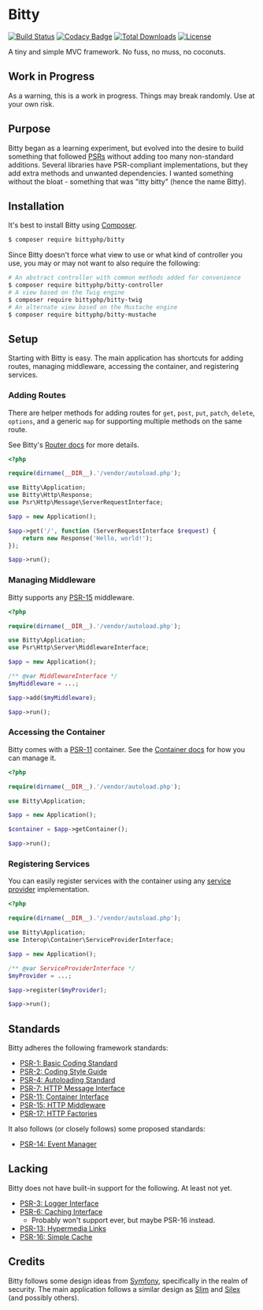 # Bitty

[![Build Status](https://travis-ci.org/bittyphp/bitty.svg?branch=master)](https://travis-ci.org/bittyphp/bitty)
[![Codacy Badge](https://api.codacy.com/project/badge/Coverage/e4d6cdab063548db9a00bd616cf992a0)](https://www.codacy.com/app/bittyphp/bitty)
[![Total Downloads](https://poser.pugx.org/bittyphp/bitty/downloads)](https://packagist.org/packages/bittyphp/bitty)
[![License](https://poser.pugx.org/bittyphp/bitty/license)](https://packagist.org/packages/bittyphp/bitty)

A tiny and simple MVC framework. No fuss, no muss, no coconuts.

## Work in Progress

As a warning, this is a work in progress. Things may break randomly. Use at your own risk.

## Purpose

Bitty began as a learning experiment, but evolved into the desire to build something that followed [PSRs](https://www.php-fig.org/psr/) without adding too many non-standard additions. Several libraries have PSR-compliant implementations, but they add extra methods and unwanted dependencies. I wanted something without the bloat - something that was "itty bitty" (hence the name Bitty).

## Installation

It's best to install Bitty using [Composer](https://getcomposer.org/).

```sh
$ composer require bittyphp/bitty
```

Since Bitty doesn't force what view to use or what kind of controller you use, you may or may not want to also require the following:

```sh
# An abstract controller with common methods added for convenience
$ composer require bittyphp/bitty-controller
# A view based on the Twig engine
$ composer require bittyphp/bitty-twig
# An alternate view based on the Mustache engine
$ composer require bittyphp/bitty-mustache
```

## Setup

Starting with Bitty is easy. The main application has shortcuts for adding routes, managing middleware, accessing the container, and registering services.

### Adding Routes

There are helper methods for adding routes for `get`, `post`, `put`, `patch`, `delete`, `options`, and a generic `map` for supporting multiple methods on the same route.

See Bitty's [Router docs](https://github.com/bittyphp/bitty-router) for more details.

```php
<?php

require(dirname(__DIR__).'/vendor/autoload.php');

use Bitty\Application;
use Bitty\Http\Response;
use Psr\Http\Message\ServerRequestInterface;

$app = new Application();

$app->get('/', function (ServerRequestInterface $request) {
    return new Response('Hello, world!');
});

$app->run();

```

### Managing Middleware

Bitty supports any [PSR-15](http://www.php-fig.org/psr/psr-15/) middleware.

```php
<?php

require(dirname(__DIR__).'/vendor/autoload.php');

use Bitty\Application;
use Psr\Http\Server\MiddlewareInterface;

$app = new Application();

/** @var MiddlewareInterface */
$myMiddleware = ...;

$app->add($myMiddleware);

$app->run();

```

### Accessing the Container

Bitty comes with a [PSR-11](http://www.php-fig.org/psr/psr-11/) container. See the [Container docs](https://github.com/bittyphp/bitty-container) for how you can manage it.

```php
<?php

require(dirname(__DIR__).'/vendor/autoload.php');

use Bitty\Application;

$app = new Application();

$container = $app->getContainer();

$app->run();

```

### Registering Services

You can easily register services with the container using any [service provider](https://github.com/container-interop/service-provider) implementation.

```php
<?php

require(dirname(__DIR__).'/vendor/autoload.php');

use Bitty\Application;
use Interop\Container\ServiceProviderInterface;

$app = new Application();

/** @var ServiceProviderInterface */
$myProvider = ...;

$app->register($myProvider);

$app->run();

```

## Standards

Bitty adheres the following framework standards:

- [PSR-1: Basic Coding Standard](http://www.php-fig.org/psr/psr-1/)
- [PSR-2: Coding Style Guide](http://www.php-fig.org/psr/psr-2/)
- [PSR-4: Autoloading Standard](http://www.php-fig.org/psr/psr-4/)
- [PSR-7: HTTP Message Interface](http://www.php-fig.org/psr/psr-7/)
- [PSR-11: Container Interface](http://www.php-fig.org/psr/psr-11/)
- [PSR-15: HTTP Middleware](http://www.php-fig.org/psr/psr-15/)
- [PSR-17: HTTP Factories](http://www.php-fig.org/psr/psr-17/)

It also follows (or closely follows) some proposed standards:

- [PSR-14: Event Manager](https://github.com/php-fig/fig-standards/blob/master/proposed/event-manager.md)

## Lacking

Bitty does not have built-in support for the following. At least not yet.

- [PSR-3: Logger Interface](http://www.php-fig.org/psr/psr-3/)
- [PSR-6: Caching Interface](http://www.php-fig.org/psr/psr-6/)
  - Probably won't support ever, but maybe PSR-16 instead.
- [PSR-13: Hypermedia Links](http://www.php-fig.org/psr/psr-13/)
- [PSR-16: Simple Cache](http://www.php-fig.org/psr/psr-16/)

## Credits

Bitty follows some design ideas from [Symfony](https://symfony.com/), specifically in the realm of security. The main application follows a similar design as [Slim](https://www.slimframework.com/) and [Silex](https://silex.symfony.com/) (and possibly others).
